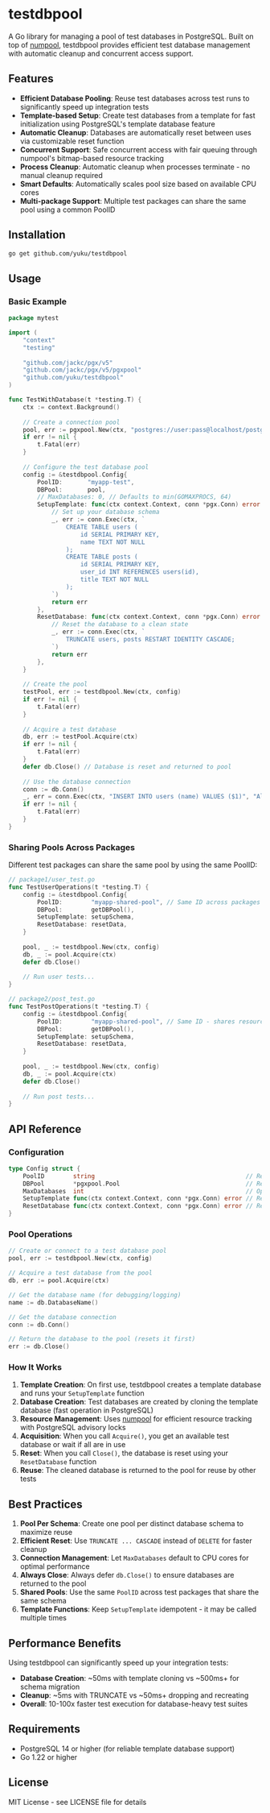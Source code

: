 # testdbpool

A Go library for managing a pool of test databases in PostgreSQL. Built on top of [numpool](https://github.com/yuku/numpool), testdbpool provides efficient test database management with automatic cleanup and concurrent access support.

## Features

- **Efficient Database Pooling**: Reuse test databases across test runs to significantly speed up integration tests
- **Template-based Setup**: Create test databases from a template for fast initialization using PostgreSQL's template database feature
- **Automatic Cleanup**: Databases are automatically reset between uses via customizable reset function
- **Concurrent Support**: Safe concurrent access with fair queuing through numpool's bitmap-based resource tracking
- **Process Cleanup**: Automatic cleanup when processes terminate - no manual cleanup required
- **Smart Defaults**: Automatically scales pool size based on available CPU cores
- **Multi-package Support**: Multiple test packages can share the same pool using a common PoolID

## Installation

```bash
go get github.com/yuku/testdbpool
```

## Usage

### Basic Example

```go
package mytest

import (
    "context"
    "testing"
    
    "github.com/jackc/pgx/v5"
    "github.com/jackc/pgx/v5/pgxpool"
    "github.com/yuku/testdbpool"
)

func TestWithDatabase(t *testing.T) {
    ctx := context.Background()
    
    // Create a connection pool
    pool, err := pgxpool.New(ctx, "postgres://user:pass@localhost/postgres")
    if err != nil {
        t.Fatal(err)
    }
    
    // Configure the test database pool
    config := &testdbpool.Config{
        PoolID:       "myapp-test",
        DBPool:       pool,
        // MaxDatabases: 0, // Defaults to min(GOMAXPROCS, 64)
        SetupTemplate: func(ctx context.Context, conn *pgx.Conn) error {
            // Set up your database schema
            _, err := conn.Exec(ctx, `
                CREATE TABLE users (
                    id SERIAL PRIMARY KEY,
                    name TEXT NOT NULL
                );
                CREATE TABLE posts (
                    id SERIAL PRIMARY KEY,
                    user_id INT REFERENCES users(id),
                    title TEXT NOT NULL
                );
            `)
            return err
        },
        ResetDatabase: func(ctx context.Context, conn *pgx.Conn) error {
            // Reset the database to a clean state
            _, err := conn.Exec(ctx, `
                TRUNCATE users, posts RESTART IDENTITY CASCADE;
            `)
            return err
        },
    }
    
    // Create the pool
    testPool, err := testdbpool.New(ctx, config)
    if err != nil {
        t.Fatal(err)
    }
    
    // Acquire a test database
    db, err := testPool.Acquire(ctx)
    if err != nil {
        t.Fatal(err)
    }
    defer db.Close() // Database is reset and returned to pool
    
    // Use the database connection
    conn := db.Conn()
    _, err = conn.Exec(ctx, "INSERT INTO users (name) VALUES ($1)", "Alice")
    if err != nil {
        t.Fatal(err)
    }
}
```

### Sharing Pools Across Packages

Different test packages can share the same pool by using the same PoolID:

```go
// package1/user_test.go
func TestUserOperations(t *testing.T) {
    config := &testdbpool.Config{
        PoolID:        "myapp-shared-pool", // Same ID across packages
        DBPool:        getDBPool(),
        SetupTemplate: setupSchema,
        ResetDatabase: resetData,
    }
    
    pool, _ := testdbpool.New(ctx, config)
    db, _ := pool.Acquire(ctx)
    defer db.Close()
    
    // Run user tests...
}

// package2/post_test.go  
func TestPostOperations(t *testing.T) {
    config := &testdbpool.Config{
        PoolID:        "myapp-shared-pool", // Same ID - shares resources
        DBPool:        getDBPool(),
        SetupTemplate: setupSchema,
        ResetDatabase: resetData,
    }
    
    pool, _ := testdbpool.New(ctx, config)
    db, _ := pool.Acquire(ctx)
    defer db.Close()
    
    // Run post tests...
}
```

## API Reference

### Configuration

```go
type Config struct {
    PoolID        string                                          // Required: Unique identifier for the pool
    DBPool        *pgxpool.Pool                                   // Required: PostgreSQL connection pool
    MaxDatabases  int                                             // Optional: Max databases (default: min(GOMAXPROCS, numpool.MaxResourcesLimit))
    SetupTemplate func(ctx context.Context, conn *pgx.Conn) error // Required: Initialize template database
    ResetDatabase func(ctx context.Context, conn *pgx.Conn) error // Required: Reset database between uses
}
```

### Pool Operations

```go
// Create or connect to a test database pool
pool, err := testdbpool.New(ctx, config)

// Acquire a test database from the pool
db, err := pool.Acquire(ctx)

// Get the database name (for debugging/logging)
name := db.DatabaseName()

// Get the database connection
conn := db.Conn()

// Return the database to the pool (resets it first)
err := db.Close()
```

### How It Works

1. **Template Creation**: On first use, testdbpool creates a template database and runs your `SetupTemplate` function
2. **Database Creation**: Test databases are created by cloning the template database (fast operation in PostgreSQL)
3. **Resource Management**: Uses [numpool](https://github.com/yuku/numpool) for efficient resource tracking with PostgreSQL advisory locks
4. **Acquisition**: When you call `Acquire()`, you get an available test database or wait if all are in use
5. **Reset**: When you call `Close()`, the database is reset using your `ResetDatabase` function
6. **Reuse**: The cleaned database is returned to the pool for reuse by other tests

## Best Practices

1. **Pool Per Schema**: Create one pool per distinct database schema to maximize reuse
2. **Efficient Reset**: Use `TRUNCATE ... CASCADE` instead of `DELETE` for faster cleanup
3. **Connection Management**: Let `MaxDatabases` default to CPU cores for optimal performance
4. **Always Close**: Always defer `db.Close()` to ensure databases are returned to the pool
5. **Shared Pools**: Use the same `PoolID` across test packages that share the same schema
6. **Template Functions**: Keep `SetupTemplate` idempotent - it may be called multiple times

## Performance Benefits

Using testdbpool can significantly speed up your integration tests:

- **Database Creation**: ~50ms with template cloning vs ~500ms+ for schema migration
- **Cleanup**: ~5ms with TRUNCATE vs ~50ms+ dropping and recreating
- **Overall**: 10-100x faster test execution for database-heavy test suites

## Requirements

- PostgreSQL 14 or higher (for reliable template database support)
- Go 1.22 or higher

## License

MIT License - see LICENSE file for details